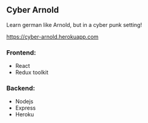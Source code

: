 ## Cyber Arnold

Learn german like Arnold, but in a cyber punk setting!

https://cyber-arnold.herokuapp.com

### Frontend:
- React
- Redux toolkit

### Backend:
- Nodejs
- Express
- Heroku